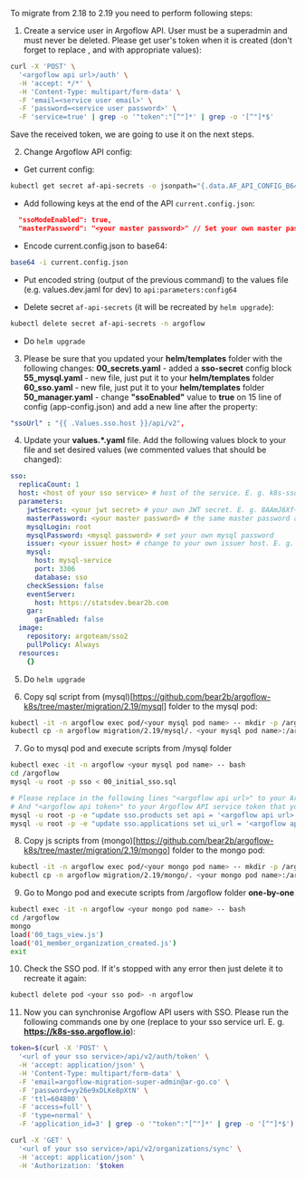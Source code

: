 To migrate from 2.18 to 2.19 you need to perform following steps:
1. Create a service user in Argoflow API. User must be a superadmin and must never be deleted. 
Please get user's token when it is created (don't forget to replace <argoflow api url>, <service user email> and <service user password> with appropriate values):
```bash
curl -X 'POST' \
  '<argoflow api url>/auth' \
  -H 'accept: */*' \
  -H 'Content-Type: multipart/form-data' \
  -F 'email=<service user email>' \
  -F 'password=<service user password>' \
  -F 'service=true' | grep -o '"token":"[^"]*' | grep -o '[^"]*$'
```
Save the received token, we are going to use it on the next steps.

2. Change Argoflow API config:
- Get current config:
```bash
kubectl get secret af-api-secrets -o jsonpath="{.data.AF_API_CONFIG_B64}" -n argoflow | base64 -D | base64 -D > current.config.json
```
- Add following keys at the end of the API `current.config.json`:
```json
  "ssoModeEnabled": true,
  "masterPassword": "<your master password>" // Set your own master password. It should be a MD5 hash. E. g. 1777120362afe842fd7456bbe128834b
```
- Encode current.config.json to base64:
```bash
base64 -i current.config.json
```
- Put encoded string (output of the previous command) to the values file (e.g. values.dev.jaml for dev) to `api:parameters:config64`

- Delete secret `af-api-secrets` (it will be recreated by `helm upgrade`):
```bash
kubectl delete secret af-api-secrets -n argoflow
```
- Do `helm upgrade`

3. Please be sure that you updated your **helm/templates** folder with the following changes:
**00_secrets.yaml** - added a **sso-secret** config block
**55_mysql.yaml** - new file, just put it to your **helm/templates** folder
**60_sso.yaml** - new file, just put it to your **helm/templates** folder
**50_manager.yaml** - change **"ssoEnabled"** value to **true** on 15 line of config (app-config.json) and add a new line after the property:
```yaml
"ssoUrl" : "{{ .Values.sso.host }}/api/v2",
```

4. Update your **values.*.yaml** file. Add the following values block to your file and set desired values (we commented values that should be changed):
```yaml
sso:
  replicaCount: 1
  host: <host of your sso service> # host of the service. E. g. k8s-sso.argoflow.io. Assign this domain name to the load balancer of sso service after creation
  parameters:
    jwtSecret: <your jwt secret> # your own JWT secret. E. g. 8AAmJ6Xf+doM7ZLoYiME22M8z61Df/VuIN8zsAWO6rc=
    masterPassword: <your master password> # the same master password as you specified previously in the Argoflow API config. But it should be a plain string here, NOT an MD5 hash
    mysqlLogin: root
    mysqlPassword: <mysql password> # set your own mysql password
    issuer: <your issuer host> # change to your own issuer host. E. g. k8s-sso.argoflow.io
    mysql:
      host: mysql-service
      port: 3306
      database: sso
    checkSession: false
    eventServer:
      host: https://statsdev.bear2b.com
    gar:
      garEnabled: false
  image:
    repository: argoteam/sso2
    pullPolicy: Always
  resources:
    {}
```

5. Do `helm upgrade`

6. Copy sql script from (mysql)[https://github.com/bear2b/argoflow-k8s/tree/master/migration/2.19/mysql] folder to the mysql pod:
```bash
kubectl -it -n argoflow exec pod/<your mysql pod name> -- mkdir -p /argoflow
kubectl cp -n argoflow migration/2.19/mysql/. <your mysql pod name>:/argoflow/.
```

7. Go to mysql pod and execute scripts from /mysql folder
```bash
kubectl exec -it -n argoflow <your mysql pod name> -- bash
cd /argoflow
mysql -u root -p sso < 00_initial_sso.sql

# Please replace in the following lines "<argoflow api url>" to your Argoflow API url. (E. g. https://k8s-api.argoflow.io)
# And "<argoflow api token>" to your Argoflow API service token that you received in the first step of this migration guide
mysql -u root -p -e "update sso.products set api = '<argoflow api url>', token = '<argoflow api token>' where code = 'wapi'"
mysql -u root -p -e "update sso.applications set ui_url = '<argoflow api url>', ui_password_reset_url = '<argoflow api url>/set-new-password?security-code=%s' where id = 3"
```

8. Copy js scripts from (mongo)[https://github.com/bear2b/argoflow-k8s/tree/master/migration/2.19/mongo] folder to the mongo pod:
```bash
kubectl -it -n argoflow exec pod/<your mongo pod name> -- mkdir -p /argoflow
kubectl cp -n argoflow migration/2.19/mongo/. <your mongo pod name>:/argoflow/.
```

9. Go to Mongo pod and execute scripts from /argoflow folder **one-by-one**
```bash
kubectl exec -it -n argoflow <your mongo pod name> -- bash
cd /argoflow
mongo
load('00_tags_view.js')
load('01_member_organization_created.js')
exit
```

10. Check the SSO pod. If it's stopped with any error then just delete it to recreate it again:
```bash
kubectl delete pod <your sso pod> -n argoflow
```

11. Now you can synchronise Argoflow API users with SSO.
Please run the following commands one by one (replace **<url of your sso service>** to your sso service url. E. g. **https://k8s-sso.argoflow.io**):
```bash
token=$(curl -X 'POST' \
  '<url of your sso service>/api/v2/auth/token' \
  -H 'accept: application/json' \
  -H 'Content-Type: multipart/form-data' \
  -F 'email=argoflow-migration-super-admin@ar-go.co' \
  -F 'password=yy26e9xDLKe8pXtN' \
  -F 'ttl=604800' \
  -F 'access=full' \
  -F 'type=normal' \
  -F 'application_id=3' | grep -o '"token":"[^"]*' | grep -o '[^"]*$')

curl -X 'GET' \
  '<url of your sso service>/api/v2/organizations/sync' \
  -H 'accept: application/json' \
  -H 'Authorization: '$token
```